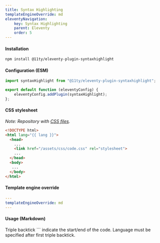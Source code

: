 ```yaml
---
title: Syntax Highlighting
templateEngineOverride: md
eleventyNavigation:
    key: Syntax Highlighting
    parent: Eleventy
    order: 5
---
```

#### Installation
```html
npm install @11ty/eleventy-plugin-syntaxhighlight
```
#### Configuration (ESM)
```js
import syntaxHighlight from "@11ty/eleventy-plugin-syntaxhighlight";

export default function (eleventyConfig) {
	eleventyConfig.addPlugin(syntaxHighlight);
};
```
#### CSS stylesheet
_Note: Repository with [CSS files](https://github.com/PrismJS/prism-themes)._
```html
<!DOCTYPE html>
<html lang="{{ lang }}">
  <head>
    ...  
    <link href="/assets/css/code.css" rel="stylesheet">
    ...
  </head>
  <body>
   ...
  </body>
</html>
```

#### Template engine override
```yaml
---
templateEngineOverride: md
---
```

#### Usage (Markdown)
Triple backtick ``` indicate the start/end of the code. Language must be specified after first triple backtick.

